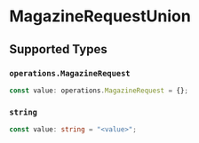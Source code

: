 # MagazineRequestUnion


## Supported Types

### `operations.MagazineRequest`

```typescript
const value: operations.MagazineRequest = {};
```

### `string`

```typescript
const value: string = "<value>";
```

